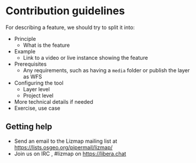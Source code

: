 # Contribution guidelines

For describing a feature, we should try to split it into:

* Principle
  * What is the feature
* Example
  * Link to a video or live instance showing the feature
* Prerequisites
  * Any requirements, such as having a `media` folder or publish the layer as WFS
* Configuring the tool
  * Layer level
  * Project level
* More technical details if needed
* Exercise, use case

## Getting help

* Send an email to the Lizmap mailing list at https://lists.osgeo.org/pipermail/lizmap/
* Join us on IRC , #lizmap on https://libera.chat
